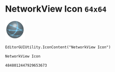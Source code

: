 # NetworkView Icon `64x64`
<img src="/img/NetworkView%20Icon.png" width=64 height=64>

``` CSharp
EditorGUIUtility.IconContent("NetworkView Icon")
```
```
NetworkView Icon
```
```
4848012447929653673
```
